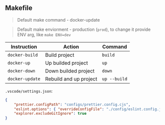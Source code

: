## Makefile

> Default make command - docker-update

> Default make enviorment - production (`prod`), to change it provide ENV arg, like `make ENV=dev`

| Instruction     | Action                 | Command      |
| --------------- | ---------------------- | ------------ |
| `docker-build`  | Build project          | `build`      |
| `docker-up`     | Up builded project     | `up`         |
| `docker-down`   | Down builded project   | `down`       |
| `docker-update` | Rebuild and up project | `up --build` |

`.vscode/settings.json`:

```json
{
	"prettier.configPath": "configs/prettier.config.cjs",
	"eslint.options": { "overrideConfigFile": "./config/eslint.config.js" },
	"explorer.excludeGitIgnore": true
}
```
